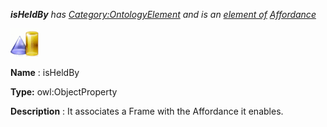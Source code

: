 ___isHeldBy__ 
 has
 [Category:OntologyElement](../../Category/OntologyElement "Category:OntologyElement") 
 and is an
 [element of](../../Property/ElementOf "Property:ElementOf") 
[Affordance](../../Submissions/Affordance "Submissions:Affordance")_




  





[![ObjectProperty](../images/thumb/c/c3/ObjectProperty.gif/45px-ObjectProperty.gif)](../../Image/ObjectProperty.gif "ObjectProperty")


__Name__ 
 : isHeldBy
 



__Type:__ 
 owl:ObjectProperty
 



__Description__ 
 : It associates a Frame with the Affordance it enables.